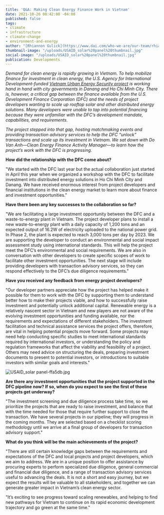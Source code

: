 ```yaml
---
title: 'Q&A: Making Clean Energy Finance Work in Vietnam'
date: 2021-10-26 08:42:00 -04:00
published: false
tags:
- climate
- infrastructure
- climate-change
- environment-and-energy
author: "[Rhiannon Gulick](https://www.dai.com/who-we-are/our-team/rhiannon-gulick)"
thumbnail-image: "/uploads/USAID_solar%20panel%20thumbnail.jpg"
social-image: "/uploads/USAID_solar%20panel%20thumbnail.jpg"
publication: Developments
---
```


*Demand for clean energy is rapidly growing in Vietnam. To help mobilize finance for investment in clean energy, the U.S. Agency for International Development-funded [Vietnam Urban Energy Security project](https://www.dai.com/our-work/projects/vietnam-urban-energy-security) is working hand in hand with city governments in Danang and Ho Chi Minh City. There is, however, a critical gap between the finance available from the U.S. Development Finance Corporation (DFC) and the needs of project developers wanting to scale up rooftop solar and other distributed energy solutions. Many developers were unable to tap into potential financing because they were unfamiliar with the DFC’s development mandate, capabilities, and requirements.*
 
*The project stepped into that gap, hosting matchmaking events and providing transaction advisory services to help the DFC “unlock” transactions and scale up its investment in Vietnam. We sat down with Do Van Anh—Clean Energy Finance Activity Manager—to learn how the project’s work with the DFC is progressing.*




**How did the relationship with the DFC come about?** 

"We started with the DFC last year but the actual collaboration just started in April this year when we organized a workshop with the DFC to facilitate investment into distributed energy solutions in Ho Chi Minh City and Danang. We have received enormous interest from project developers and financial institutions in the clean energy market to learn more about finance and investment opportunities."  

**Have there been any key successes to the collaboration so far?**

"We are facilitating a large investment opportunity between the DFC and a waste-to-energy plant in Vietnam. The project developer plans to install a new waste-to-energy plant with a daily capacity of 1,200 tons and an expected output of 16.2W of electricity uploaded to the national power grid. In Phase 2, the plant is expected to reach 3,000 tons per day by 2023.  We are supporting the developer to conduct an environmental and social impact assessment study using international standards. This will help the project meet the DFC’s environmental and social requirements. We are also in conversation with other developers to create specific scopes of work to facilitate other investment opportunities. The next stage will include providing developers with transaction advisory services, so they can respond effectively to the DFC’s due diligence requirements."

**Have you received any feedback from energy project developers?**

"Our developer partners appreciate how the project has helped make it possible for them to work with the DFC by supporting them to understand better how to make their projects viable, and how to successfully raise investment and potentially unlock additional capital. Renewable energy is a relatively nascent sector in Vietnam and new players are not aware of the evolving investment opportunities and funding available, nor the requirements and expectations of different stakeholders. The investment facilitation and technical assistance services the project offers, therefore, are vital in helping potential projects move forward. Some projects may need help conducting specific studies to meet international standards required by international investors, or understanding the policy and regulation frameworks that affect the viability and feasibility of a project. Others may need advice on structuring the deals, preparing investment documents to present to potential investors, or introductions to suitable investors with similar goals and interests."

![USAID_solar panel-ffa5db.jpg](/uploads/USAID_solar%20panel-ffa5db.jpg)

**Are there any investment opportunities that the project supported in the DFC pipeline now? If so, when do you expect to see the first of these projects get underway?**

"The investment screening and due diligence process take time, so we prioritize the projects that are ready to raise investment, and balance that with the time needed for those that require further support to close the transaction. We have several projects in our pipeline; they will progress in the coming months. They are selected based on a checklist scoring methodology until we arrive at a final group of developers for transaction advisory support."

**What do you think will be the main achievements of the project?** 

"There are still certain knowledge gaps between the requirements and expectations of the DFC and local projects and project developers, which we aim to address. We are in a unique position to offer assistance by procuring experts to perform specialized due diligence, general commercial and financial due diligence, and a range of transaction advisory services useful to advancing the deals. It is not a short and easy journey, but we expect the results will be valuable to all stakeholders, and together we can generate greater impact in Vietnam’s clean energy sector. 

"It’s exciting to see progress toward scaling renewables, and helping to find new pathways for Vietnam to continue on its rapid economic development trajectory and go green at the same time." 